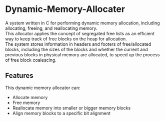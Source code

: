 # Dynamic-Memory-Allocater
A system written in C for performing dynamic memory allocation, including allocating, freeing, and reallocating memory. <br>
This allocator applies the concept of segregated free lists as an efficient way to keep track of free blocks on the heap for allocation. <br>
The system stores information in headers and footers of free/allocated blocks, including the sizes of the blocks and whether the current and previous blocks in physical memory are allocated, to speed up the process of free block coalescing. 

## Features
This dynamic memory allocator can:
- Allocate memory
- Free memory
- Reallocate memory into smaller or bigger memory blocks
- Align memory blocks to a specific bit alignment
